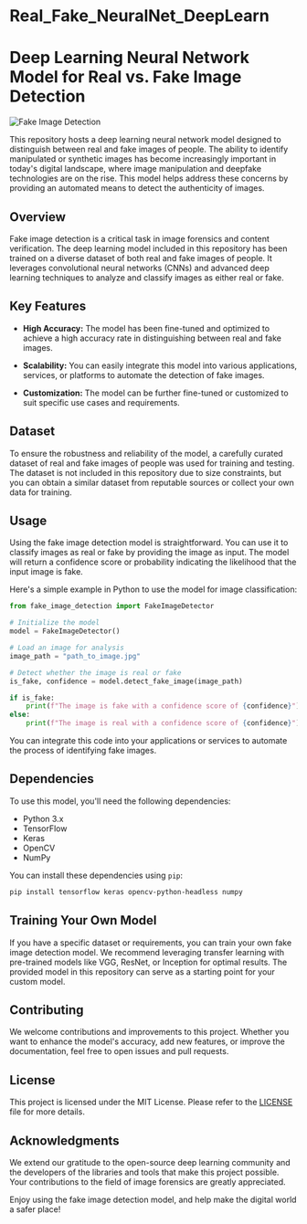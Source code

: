 # Real_Fake_NeuralNet_DeepLearn
# Deep Learning Neural Network Model for Real vs. Fake Image Detection

![Fake Image Detection](images.jpg)

This repository hosts a deep learning neural network model designed to distinguish between real and fake images of people. The ability to identify manipulated or synthetic images has become increasingly important in today's digital landscape, where image manipulation and deepfake technologies are on the rise. This model helps address these concerns by providing an automated means to detect the authenticity of images.

## Overview

Fake image detection is a critical task in image forensics and content verification. The deep learning model included in this repository has been trained on a diverse dataset of both real and fake images of people. It leverages convolutional neural networks (CNNs) and advanced deep learning techniques to analyze and classify images as either real or fake.

## Key Features

- **High Accuracy:** The model has been fine-tuned and optimized to achieve a high accuracy rate in distinguishing between real and fake images.

- **Scalability:** You can easily integrate this model into various applications, services, or platforms to automate the detection of fake images.

- **Customization:** The model can be further fine-tuned or customized to suit specific use cases and requirements.

## Dataset

To ensure the robustness and reliability of the model, a carefully curated dataset of real and fake images of people was used for training and testing. The dataset is not included in this repository due to size constraints, but you can obtain a similar dataset from reputable sources or collect your own data for training.

## Usage

Using the fake image detection model is straightforward. You can use it to classify images as real or fake by providing the image as input. The model will return a confidence score or probability indicating the likelihood that the input image is fake.

Here's a simple example in Python to use the model for image classification:

```python
from fake_image_detection import FakeImageDetector

# Initialize the model
model = FakeImageDetector()

# Load an image for analysis
image_path = "path_to_image.jpg"

# Detect whether the image is real or fake
is_fake, confidence = model.detect_fake_image(image_path)

if is_fake:
    print(f"The image is fake with a confidence score of {confidence}")
else:
    print(f"The image is real with a confidence score of {confidence}")
```

You can integrate this code into your applications or services to automate the process of identifying fake images.

## Dependencies

To use this model, you'll need the following dependencies:

- Python 3.x
- TensorFlow
- Keras
- OpenCV
- NumPy

You can install these dependencies using `pip`:

```bash
pip install tensorflow keras opencv-python-headless numpy
```

## Training Your Own Model

If you have a specific dataset or requirements, you can train your own fake image detection model. We recommend leveraging transfer learning with pre-trained models like VGG, ResNet, or Inception for optimal results. The provided model in this repository can serve as a starting point for your custom model.

## Contributing

We welcome contributions and improvements to this project. Whether you want to enhance the model's accuracy, add new features, or improve the documentation, feel free to open issues and pull requests.

## License

This project is licensed under the MIT License. Please refer to the [LICENSE](LICENSE) file for more details.

## Acknowledgments

We extend our gratitude to the open-source deep learning community and the developers of the libraries and tools that make this project possible. Your contributions to the field of image forensics are greatly appreciated.

Enjoy using the fake image detection model, and help make the digital world a safer place!
